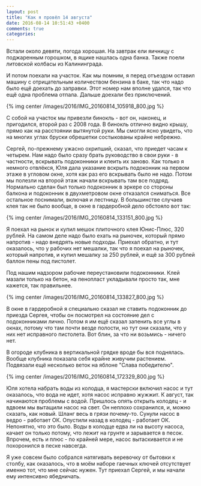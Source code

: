 ```yaml
---
layout: post
title: "Как я провёл 14 августа"
date: 2016-08-14 10:51:43 +0400
comments: true
categories: 
---
```

Встали около девяти, погода хорошая. На завтрак ели яичницу с поджаренным горошком, в ящике нашлась одна банка. Также поели литовской колбасы из Калининграда.

И потом поехали на участок. Как мы помним, я перед отъездом оставил машину с отрицательным количеством бензина в баке, так что надо было ещё доехать до заправки. Этот номер нам вполне удался, так что ещё одна проблема отпала. Дальше доехали без приключений. 

{% img center /images/2016/IMG_20160814_105918_800.jpg %}

С собой на участок мы привезли бинокль - вот он, наконец, и пригодился, второй раз с 2008 года. В бинокль отлично видно крышу, прямо как на расстоянии вытянутой руки. Мы смогли ясно увидеть, что на многих углах бруски обрешетки состыкованы крайне небрежно.

Сергей, по-прежнему ужасно охрипший, сказал, что приедет часам к четырем. Нам надо было сразу брать руководство в свои руки - в частности, вскрывать подоконники и клеить их заново. Как только я немного отвлёкся, Юля дала указание вскрыть подоконник на первом этаже в угловом окне, хотя как раз его вскрывать было не надо. Потом мы полезли на второй этаж начали вскрывать там все подряд. Нормально сделан был только подоконник в эркере со стороны балкона и подоконник в двухметровом окне отказался сниматься. Все остальное поснимали, включая и лестницу. В большинстве случаев клея так не было вообще, в окне в гардеробной дело обстояло вот так:

{% img center /images/2016/IMG_20160814_133151_800.jpg %}

Я поехал на рынок и купил мешок плиточного клея Юнис-Плюс, 320 рублей. На самом деле надо было ехать на рыночек, который прямо напротив - надо внедрять новые подходы. Приехал обратно, и тут оказалось, что у рабочих нет мешалки, так что я поехал на рыночек, который напротив, и купил мешалку за 250 рублей, и ещё за 300 рублей баллон пены под пистолет.

Под нашим надзором рабочие переустановили подоконники. Клей мазали только на бетон, на пенопласт укладывали просто так, мне кажется, так правильнее.

{% img center /images/2016/IMG_20160814_133827_800.jpg %}

В окне в гардеробной я специально сказал не ставить подоконник до приезда Сергея, чтобы он посмотрел на состояние дел с подоконниками лично. Потом я им ещё сказал запенить все углы в окнах, потому что там почти везде полости, но тут они сказали, что у них нет исправного пистолета. Вот блин, за что ни возьмись - ничего нет.

В огороде клубника в вертикальной грядке вроде бы вся поднялась. Вообще клубника показала себя крайне живучим растением. Подвязали ещё несколько веток на яблоне "Слава победителю". 

{% img center /images/2016/IMG_20160814_172329_800.jpg %}

Юля хотела набрать воды из колодца, я мастерски включил насос и тут оказалось, что вода не идет, хотя насос исправно жужжит. К август, так начинаются проблемы с водой. Пришлось опять открыть колодец - и вдвоем мы вытащили насос на свет. Он неплохо сохранился, и, можно сказать, как новый. Шланг весь в грязи почему-то. Сунули насос в ведро - работает ОК. Опустили назад в колодец - работает ОК. Непонятно, что это было. Воды в колодце едва ли на высоту насоса, качает он только потому, что лежит на грунте и зарывается в песок. Впрочем, есть и плюс - по крайней мере, насос вытаскивается и не похоронился в песке навсегда.

Я уже совсем было собрался натягивать веревочку от бытовки к столбу, как оказалось, что в моём наборе гаечных ключей отсутствует именно тот, что мне сейчас нужен. Тут приехал Сергей, и мы начали ему интенсивно ябедничать.
